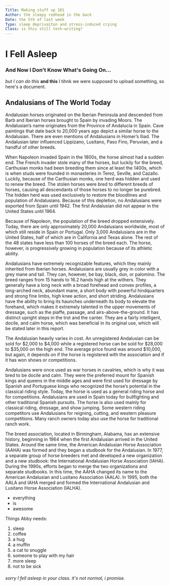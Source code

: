 ```yaml
---
Title: Making stuff up 101
Author: the sleepy redhead in the back
Date: the 5th of last week
Type: sleep deprivaiton and stress-induced crying
Class: is this still tech-writing?
---
```


# I Fell Asleep
### And Now I Don't Know What's Going On...

*but I can do this*
**and this**
I tihnk we were supposed to upload something, so here's a document. 

## Andalusians of The World Today

  Andalusian horses originated on the Iberian Peninsula and descended from Barb and Iberian horses brought to Spain by invading Moors. The Andalusian’s name originates from the Province of Andalucía in Spain. Cave paintings that date back to 20,000 years ago depict a similar horse to the Andalusian. There are even mentions of Andalusians in Homer’s Iliad. The Andalusian later influenced Lippizano, Lusitano, Paso Fino, Peruvian, and a handful of other breeds.

When Napoleon invaded Spain in the 1800s, the horse almost had a sudden end. The French invader stole many of the horses, but luckily for the breed, Carthusian monks had been breeding them since at least the 1400s, which is when studs were founded in monasteries in Terez, Seville, and Cazallo. Luckily, because of the Carthusian monks, one herd was hidden and used to renew the breed. The stolen horses were bred to different breeds of horses, causing all descendants of those horses to no longer be purebred. The hidden herd was used exclusively to restore the bloodlines and population of Andalusians. Because of this depletion, no Andalusians were exported from Spain until 1942. The first Andalusian did not appear in the United States until 1964.
	
Because of Napoleon, the population of the breed dropped extensively. Today, there are only approximately 20,000 Andalusians worldwide, most of which still reside in Spain or Portugal. Only 3,000 Andalusians are in the United States, half of which are in California and Texas alone. The rest of the 48 states have less than 100 horses of the breed each. The horse, however, is progressively growing in population because of its athletic ability.
	
Andalusians have extremely recognizable features, which they mainly inherited from Iberian horses. Andalusians are usually grey in color with a grey mane and tail. They can, however, be bay, black, dun, or palomino. The breed ranges from 15 hands to 16.2 hands high at the withers. They generally have a long neck with a broad forehead and convex profiles, a long-arched neck, abundant mane, a short body with powerful hindquarters and strong fine limbs, high knee action, and short striding. 
Andalusians have the ability to bring its haunches underneath its body to elevate the forehand, which makes it extremely talented in the upper movements of dressage, such as the piaffe, passage, and airs-above-the-ground. It has distinct upright steps in the trot and the canter. They are a fairly intelligent, docile, and calm horse, which was beneficial in its original use, which will be stated later in this report. 
	
The Andalusian heavily varies in cost. An unregistered Andalusian can be sold for $2,000 to $4,000 while a registered horse can be sold for $28,000 to $35,000 on the high end. The average price found was around $10,000, but again, it depends on if the horse is registered with the association and if it has won shows or competitions. 
	
Andalusians were once used as war horses in cavalries, which is why it was bred to be docile and calm. They were the preferred mount for Spanish kings and queens in the middle ages and were first used for dressage by Spanish and Portuguese kings who recognized the horse’s potential in the classical riding style. Today, the horse is used as a general riding horse and for competitions. Andalusians are used in Spain today for bullfighting and other traditional Spanish pursuits. The horse is also used mainly for classical riding, dressage, and show jumping. Some western riding competitors use Andalusians for reigning, cutting, and western pleasure competitions. Many ranch owners today also use the horse for traditional ranch work. 
	
The breed association, located in Birmingham, Alabama, has an extensive history, beginning in 1964 when the first Andalusian arrived in the United States. Around the same time, the American Andalusian Horse Association (AAHA) was formed and they began a studbook for the Andalusian. In 1977, a separate group of horse breeders met and developed a new organization and a new studbook: the International Andalusian Horse Association (IAHA). During the 1990s, efforts began to merge the two organizations and separate studbooks. In this time, the AAHA changed its name to the American Andalusian and Lusitano Association (AALA). In 1995, both the AALA and IAHA merged and formed the International Andalusian and Lusitano Horse Association (IALHA). 
 

- everything
- is 
- awesome

Things Abby needs:
1)  sleep
2) coffee
3) a hug
4) a muffin
5) a cat to snuggle
6) someone to play with my hair
7) more sleep
8) not to be sick

###### sorry I fell asleep in your class. it's not normal, i promise. 
